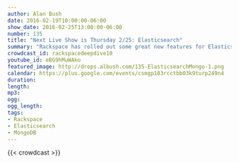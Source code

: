```yaml
---
author: Alan Bush
date: 2016-02-19T10:00:00-06:00
show_date: 2016-02-25T13:00:00-06:00
number: 135
title: "Next Live Show is Thursday 2/25: Elasticsearch"
summary: "Rackspace has rolled out some great new features for Elasticsearch and MongoDB. Join us as we chat with our engineers from Object Rocket, fresh from ElastiCon.​"
crowdcast_id: rackspacedeepdive10
youtube_id: eBG9hMuWAko
featured_image: http://drops.albush.com/135-ElasticsearchMongo-1.png
calendar: https://plus.google.com/events/csmgp103rcctbb03k9turp249n4
duration:
length:
mp3:
ogg:
ogg_length:
tags:
- Rackspace
- Elasticsearch
- MongoDB
---
```

<!--more-->

{{< crowdcast >}}
